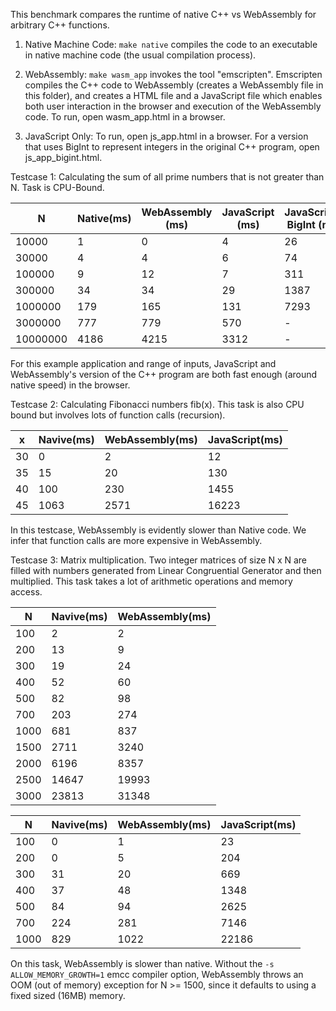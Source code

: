 This benchmark compares the runtime of native C++ vs WebAssembly for arbitrary C++ functions. 

1. Native Machine Code: `make native` compiles the code to an executable in native machine code (the usual compilation process).

2. WebAssembly: `make wasm_app` invokes the tool "emscripten". Emscripten compiles the C++ code to WebAssembly (creates a WebAssembly file in this folder), and creates a HTML file and a JavaScript file which enables both user interaction in the browser and execution of the WebAssembly code. To run, open wasm_app.html in a browser.

3. JavaScript Only: To run, open js_app.html in a browser. For a version that uses BigInt to represent integers in the original C++ program, open js_app_bigint.html.

Testcase 1: Calculating the sum of all prime numbers that is not greater than N. Task is CPU-Bound.

| N | Native(ms) | WebAssembly (ms) | JavaScript (ms) | JavaScript-BigInt (ms) |
| ------- | ------- | ------- | ------- | ------- |
| 10000 | 1 | 0 | 4 | 26 |
| 30000 | 4 | 4 | 6 | 74 |
| 100000 | 9 | 12 | 7 | 311 |
| 300000 | 34 | 34 | 29 | 1387 |
| 1000000 | 179 | 165 | 131 | 7293 |
| 3000000 | 777 | 779 | 570 | - |
| 10000000 | 4186 | 4215 | 3312 | - |

For this example application and range of inputs, JavaScript and WebAssembly's version of the C++ program are both fast enough (around native speed) in the browser.

Testcase 2: Calculating Fibonacci numbers fib(x). This task is also CPU bound but involves lots of function calls (recursion).

| x | Navive(ms) | WebAssembly(ms) | JavaScript(ms) |
| ------- | -------| ------- | ------- |
| 30 | 0 | 2 | 12 |
| 35 | 15 | 20 | 130 |
| 40 | 100 | 230 | 1455 |
| 45 | 1063 | 2571 | 16223 |

In this testcase, WebAssembly is evidently slower than Native code. We infer that function calls are more expensive in WebAssembly.

Testcase 3: Matrix multiplication. Two integer matrices of size N x N are filled with numbers generated from Linear Congruential Generator and then multiplied. This task takes a lot of arithmetic operations and memory access.

| N | Navive(ms) | WebAssembly(ms) |
| ------- | -------| ------- |
| 100 | 2 | 2 |
| 200 | 13 | 9 |
| 300 | 19 | 24 |
| 400 | 52 | 60 |
| 500 | 82 | 98 |
| 700 | 203 | 274 |
| 1000 | 681 | 837 |
| 1500 | 2711 | 3240 |
| 2000 | 6196 | 8357 |
| 2500 | 14647 | 19993 |
| 3000 | 23813 | 31348 |

| N | Navive(ms) | WebAssembly(ms) | JavaScript(ms) |
| ------- | -------| ------- | -------  |
| 100 | 0 | 1 | 23 |
| 200 | 0 | 5 | 204 |
| 300 | 31 | 20 | 669 |
| 400 | 37 | 48 | 1348 |
| 500 | 84 | 94 | 2625 |
| 700 | 224 | 281 | 7146 |
| 1000 | 829 | 1022 | 22186 |

On this task, WebAssembly is slower than native. Without the `-s ALLOW_MEMORY_GROWTH=1` emcc compiler option, WebAssembly throws an OOM (out of memory) exception for N >= 1500, since it defaults to using a fixed sized (16MB) memory.